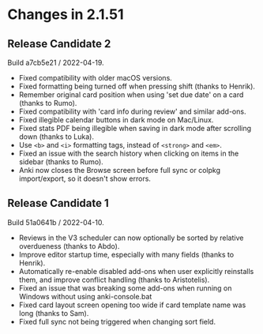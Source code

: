 # Changes in 2.1.51

<!-- toc -->

## Release Candidate 2

Build a7cb5e21 / 2022-04-19.

- Fixed compatibility with older macOS versions.
- Fixed formatting being turned off when pressing shift (thanks to Henrik).
- Remember original card position when using 'set due date' on a card (thanks to
  Rumo).
- Fixed compatibility with 'card info during review' and similar add-ons.
- Fixed illegible calendar buttons in dark mode on Mac/Linux.
- Fixed stats PDF being illegible when saving in dark mode after scrolling down
  (thanks to Luka).
- Use `<b>` and `<i>` formatting tags, instead of `<strong>` and `<em>`.
- Fixed an issue with the search history when clicking on items in the sidebar
  (thanks to Rumo).
- Anki now closes the Browse screen before full sync or colpkg import/export, so
  it doesn't show errors.

## Release Candidate 1

Build 51a0641b / 2022-04-10.

- Reviews in the V3 scheduler can now optionally be sorted by relative
  overdueness (thanks to Abdo).
- Improve editor startup time, especially with many fields (thanks to Henrik).
- Automatically re-enable disabled add-ons when user explicitly reinstalls them,
  and improve conflict handling (thanks to Aristotelis).
- Fixed an issue that was breaking some add-ons when running on Windows without
  using anki-console.bat
- Fixed card layout screen opening too wide if card template name was long
  (thanks to Sam).
- Fixed full sync not being triggered when changing sort field.
